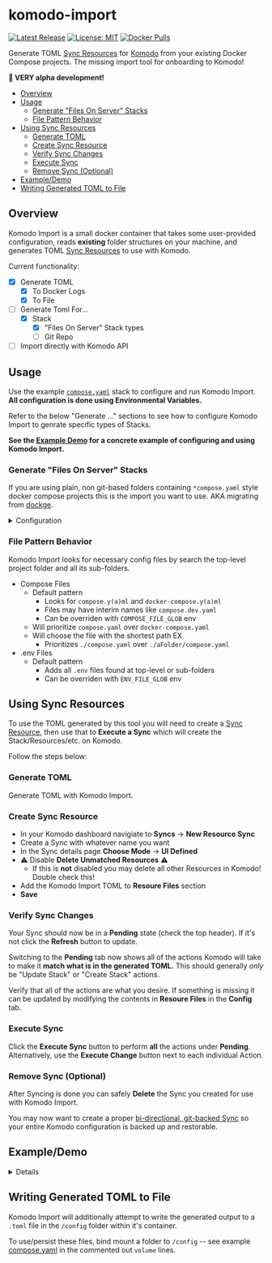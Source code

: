 # komodo-import <!-- omit from toc -->

[![Latest Release](https://img.shields.io/github/v/release/foxxmd/komodo-import)](https://github.com/FoxxMD/komodo-import/releases)
[![License: MIT](https://img.shields.io/badge/License-MIT-yellow.svg)](https://opensource.org/licenses/MIT)
[![Docker Pulls](https://img.shields.io/docker/pulls/foxxmd/komodo-import)](https://hub.docker.com/r/foxxmd/komodo-import)

Generate TOML [Sync Resources](https://komo.do/docs/sync-resources) for [Komodo](https://komo.do) from your existing Docker Compose projects. The missing import tool for onboarding to Komodo!

**🚧 VERY alpha development!**

- [Overview](#overview)
- [Usage](#usage)
  - [Generate "Files On Server" Stacks](#generate-files-on-server-stacks)
  - [File Pattern Behavior](#file-pattern-behavior)
- [Using Sync Resources](#using-sync-resources)
  - [Generate TOML](#generate-toml)
  - [Create Sync Resource](#create-sync-resource)
  - [Verify Sync Changes](#verify-sync-changes)
  - [Execute Sync](#execute-sync)
  - [Remove Sync (Optional)](#remove-sync-optional)
- [Example/Demo](#exampledemo)
- [Writing Generated TOML to File](#writing-generated-toml-to-file)

## Overview

Komodo Import is a small docker container that takes some user-provided configuration, reads **existing** folder structures on your machine, and generates TOML [Sync Resources](https://komo.do/docs/sync-resources) to use with Komodo.

Current functionality:

* [x] Generate TOML
   * [x] To Docker Logs
   * [x] To File
* [ ] Generate Toml For...
  * [x] Stack
     * [x] "Files On Server" Stack types   
     * [ ] Git Repo
* [ ]  Import directly with Komodo API
  
## Usage

Use the example [`compose.yaml`](./compose.yaml) stack to configure and run Komodo Import. **All configuration is done using Environmental Variables.**

Refer to the below "Generate ..." sections to see how to configure Komodo Import to genrate specific types of Stacks.

**See the [Example Demo](#exampledemo) for a concrete example of configuring and using Komodo Import.**

### Generate "Files On Server" Stacks

If you are using plain, non git-based folders containing `*compose.yaml`  style docker compose projects this is the import you want to use. AKA migrating from [dockge](https://github.com/louislam/dockge).

<details>

<summary>Configuration</summary>



|            ENV            |   Required    | Default |                                                                        Description                                                                         |
|---------------------------|---------------|---------|------------------------------------------------------------------------------------------------------------------------------------------------------------|
| `SERVER_NAME`             | ☑️            |         | The name of the Komodo [Server](https://komo.do/docs/resources#server) where a Stack is located                                                            |
| `HOST_PARENT_PATH`        | ☑️            |         | The parent directory on the **host** where stack folders are located. Used for generating Stack Run Directory                                              |
| `COMPOSE_FILE_GLOB`       | -             |         | A [glob](https://github.com/isaacs/node-glob?tab=readme-ov-file#glob-primer) pattern to use for finding files for **Files Paths** in Stack config          |
| `ENV_FILE_GLOB`           | -             |         | A [glob](https://github.com/isaacs/node-glob?tab=readme-ov-file#glob-primer) pattern to use for finding files for **Additional Env Files** in Stack config |
| `KOMODO_ENV_NAME`         | `.komodoenv`  |         | If existing .env files are found then this name will be used for the .env that Komodo writes using its own Environment section                             |
| `IMAGE_REGISTRY_PROVIDER` | -             |         | Name of Image Registry to use                                                                                                                              |
| `IMAGE_REGISTRY_ACCOUNT`  | -             |         | Image Registry account to use                                                                                                                              |
| `POLL_FOR_UPDATE`         | -             | false   | Poll for newer images?                                                                                                                                     |
| `AUTO_UPDATE`             | -             | false   | Auto Update stack?                                                                                                                                         

</details>

### File Pattern Behavior

Komodo Import looks for necessary config files by search the top-level project folder and all its sub-folders.

* Compose Files
  * Default pattern
    * Looks for `compose.y(a)ml` and `docker-compose.y(a)ml` 
    * Files may have interim names like `compose.dev.yaml`
    * Can be overriden with `COMPOSE_FILE_GLOB` env
  * Will prioritize `compose.yaml` over `docker-compose.yaml`
  * Will choose the file with the shortest path EX
    * Prioritizes `./compose.yaml` over `./aFolder/compose.yaml`
* .env Files
  * Default pattern 
    * Adds all `.env` files found at top-level or sub-folders
    * Can be overriden with `ENV_FILE_GLOB` env

## Using Sync Resources

To use the TOML generated by this tool you will need to create a [Sync Resource](https://komo.do/docs/sync-resources), then use that to **Execute  a Sync** which will create the Stack/Resources/etc. on Komodo.

Follow the steps below:

### Generate TOML

Generate TOML with Komodo Import.

### Create Sync Resource

* In your Komodo dashboard navigiate to **Syncs** -> **New Resource Sync**
* Create a Sync with whatever name you want
* In the Sync details page **Choose Mode** -> **UI Defined**
* ⚠️ Disable **Delete Unmatched Resources** ⚠️
  * If this is **not** disabled you may delete all other Resources in Komodo! Double check this!
* Add the Komodo Import TOML to **Resoure Files** section
* **Save**

### Verify Sync Changes

Your Sync should now be in a **Pending** state (check the top header). If it's not click the **Refresh** button to update.

Switching to the **Pending** tab now shows all of the actions Komodo will take to make it **match what is in the generated TOML.** This should generally *only* be "Update Stack" or "Create Stack" actions.

Verify that all of the actions are what you desire. If something is missing it can be updated by modifying the contents in **Resoure Files** in the **Config** tab.

### Execute Sync

Click the **Execute Sync** button to perform **all** the actions under **Pending**. Alternatively, use the **Execute Change** button next to each individual Action.

### Remove Sync (Optional)

After Syncing is done you can safely **Delete** the Sync you created for use with Komodo Import.

You may now want to create a proper [bi-directional, git-backed Sync](https://blog.foxxmd.dev/posts/migrating-to-komodo/#resource-sync) so your entire Komodo configuration is backed up and restorable.

## Example/Demo

<details>

* You have Komodo already setup
* You have installed [Periphery](https://komo.do/docs/connect-servers) on a machine
  * The Komodo Server name is `my-cool-server`
  * The machine is currently using dockge and has all of its compose projects located at `/home/myUser/homelab` like:
    * `/home/myUser/homelab/immich`
    * `/home/myUser/homelab/plex`
    * etc...

Using the [example `compose.yaml`](./compose.yaml) you modify it to fill in required configuration:

```yaml
services:
  komodo-import:
    image: foxxmd/komodo-import:latest
    volumes:
      ## ParentDirectory:FILES_ON_SERVER_DIR
      - /home/myUser/homelab:/filesOnServer:ro
    environment:
      - TZ=America/New_York
      ## Komodo Server name to use for generated Stacks
      - SERVER_NAME=my-cool-server
      ## ParentDirectory on the host use as Stack Run Directory prefix
      - HOST_PARENT_PATH=/home/myUser/homelab
    restart: no
```

```shell
# docker compose up
app is starting!
[2025-08-08 13:47:17.462 -0400] VERBOSE: [Init] Config Dir ENV: /config -> Resolved: /config
[2025-08-08 13:47:17.465 -0400] INFO   : [Init] Debug Mode: NO
[2025-08-08 13:47:17.476 -0400] INFO   : [App] Version: 0.1.0
[2025-08-08 13:47:17.477 -0400] INFO   : [App] Files On Server Dir ENV: /filesOnServer -> Resolved: /filesOnServer
[2025-08-08 13:47:17.479 -0400] INFO   : [App] [uptime_kuma] Found Stack 'uptime_kuma' at dir /filesOnServer/uptime_kuma
[2025-08-08 13:47:17.485 -0400] INFO   : [App] [uptime_kuma] Found 1 files matching compose pattern **/{compose,docker-compose}*.y?(a)ml:
compose.yaml
[2025-08-08 13:47:17.486 -0400] INFO   : [App] [uptime_kuma] Stack config complete
[2025-08-08 13:47:17.487 -0400] INFO   : [App] [immich] Found Stack 'immich' at dir /filesOnServer/immich
[2025-08-08 13:47:17.488 -0400] INFO   : [App] [immich] Found 1 files matching compose pattern **/{compose,docker-compose}*.y?(a)ml:
docker/docker-compose.yaml
[2025-08-08 13:47:17.489 -0400] INFO   : [App] [immich] Stack config complete
[2025-08-08 13:47:17.489 -0400] INFO   : [App] [plex] Found Stack 'plex' at dir /filesOnServer/plex
[2025-08-08 13:47:17.490 -0400] INFO   : [App] [plex] Found 1 files matching compose pattern **/{compose,docker-compose}*.y?(a)ml:
compose.yaml
[2025-08-08 13:47:17.491 -0400] INFO   : [App] [plex] Found 1 env files matching pattern **/.env:
.env
[2025-08-08 13:47:17.491 -0400] INFO   : [App] [plex] Using .komodoEnv for Komodo-written env file
[2025-08-08 13:47:17.492 -0400] INFO   : [App] [plex] Stack config complete
[2025-08-08 13:47:17.492 -0400] INFO   : [App] [homepage] Found Stack 'homepage' at dir /filesOnServer/homepage
[2025-08-08 13:47:17.493 -0400] INFO   : [App] [homepage] Found 3 files matching compose pattern **/{compose,docker-compose}*.y?(a)ml:
compose.yaml
docker-compose.yaml
docker/docker-compose.yaml
[2025-08-08 13:47:17.493 -0400] INFO   : [App] [homepage] Found 1 env files matching pattern **/.env:
.env
[2025-08-08 13:47:17.494 -0400] INFO   : [App] [homepage] Using .komodoEnv for Komodo-written env file
[2025-08-08 13:47:17.494 -0400] INFO   : [App] [homepage] Stack config complete
[2025-08-08 13:47:17.495 -0400] INFO   : [App] TOML:
[[stack]]
name = "uptime_kuma"

[stack.config]
server = "my-cool-server"
run_directory = "/home/myUser/homelab/uptime_kuma"
files_on_host = true
auto_update = false
poll_for_updates = false
file_paths = [ "compose.yaml" ]

[[stack]]
name = "immich"

[stack.config]
server = "my-cool-server"
run_directory = "/home/myUser/homelab/immich"
files_on_host = true
auto_update = false
poll_for_updates = false
file_paths = [ "docker/docker-compose.yaml" ]

[[stack]]
name = "plex"

[stack.config]
server = "my-cool-server"
run_directory = "/home/myUser/homelab/plex"
files_on_host = true
auto_update = false
poll_for_updates = false
file_paths = [ "compose.yaml" ]
env_file_path = ".komodoEnv"
additional_env_files = [ ".env" ]

[[stack]]
name = "homepage"

[stack.config]
server = "my-cool-server"
run_directory = "/home/myUser/homelab/homepage"
files_on_host = true
auto_update = false
poll_for_updates = false
file_paths = [ "compose.yaml" ]
env_file_path = ".komodoEnv"
additional_env_files = [ ".env" ]
[2025-08-08 13:47:17.496 -0400] INFO   : [App] Contents written to /config/sync-2025-08-08--13-47-17.toml
[2025-08-08 13:47:17.496 -0400] INFO   : [App] Done!
```

Copy everything after `[2025-08-08 13:47:17.495 -0400] INFO   : [App] TOML:` up until the next timestamp -- this the contents used in the [**Using Sync Resources**](#using-sync-resources) section.

**TIP**

Use

```
docker compose logs --no-log-prefix
```

after running Komodo Import to get output without the service name prefix, makes getting clear TOML output easier.

</details>

## Writing Generated TOML to File

Komodo Import will additionally attempt to write the generated output to a `.toml` file in the `/config` folder within it's container.

To use/persist these files, bind mount a folder to `/config` -- see example [compose.yaml](./compose.yaml) in the commented out `volume` lines.